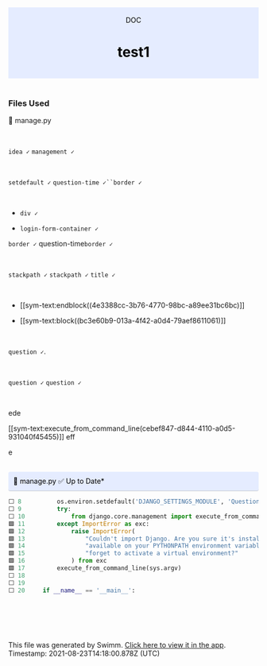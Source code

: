 <div align="center" style="background-color: #e5ecff; color: black"><br/><div>DOC</div><h1>test1</h1><br/></div>
<br/>

### Files Used
📄 manage.py


<br/>

`idea ✓` `management ✓`

<br/>

`setdefault ✓` `question-time ✓``border ✓`

<br/>

*   `div ✓`
    
*   `login-form-container ✓`
    

`border ✓` question-time`border ✓`

<br/>

`stackpath ✓` `stackpath ✓` `title ✓`

<br/>

*   [[sym-text:endblock((4e3388cc-3b76-4770-98bc-a89ee31bc6bc)]]
    
*   [[sym-text:block((bc3e60b9-013a-4f42-a0d4-79aef8611061)]]

<br/>

`question ✓`.

<br/>

`question ✓` `question ✓`

<br/>

ede

[[sym-text:execute_from_command_line(cebef847-d844-4110-a0d5-931040f45455)]] eff

e

<br/>



<div style="background: #e5ecff; padding: 10px 10px 10px 10px; border-bottom: 1px solid #c1c7d0; border-radius: 4px; color: black">    📄 manage.py ✅ Up to Date*

   </div>

```python
⬜ 8          os.environ.setdefault('DJANGO_SETTINGS_MODULE', 'QuestionTime.settings')
⬜ 9          try:
⬜ 10             from django.core.management import execute_from_command_line
🟩 11         except ImportError as exc:
🟩 12             raise ImportError(
🟩 13                 "Couldn't import Django. Are you sure it's installed and "
🟩 14                 "available on your PYTHONPATH environment variable? Did you "
🟩 15                 "forget to activate a virtual environment?"
🟩 16             ) from exc
🟩 17         execute_from_command_line(sys.argv)
⬜ 18     
⬜ 19     
⬜ 20     if __name__ == '__main__':
```
<br/>

<br/><br/>

This file was generated by Swimm. [Click here to view it in the app](http://localhost:5000/#/repos/U0sVB7lC9at5XPOW1TBW/docs/noxRMNw8L37GYV6RyfOc). Timestamp: 2021-08-23T14:18:00.878Z (UTC)